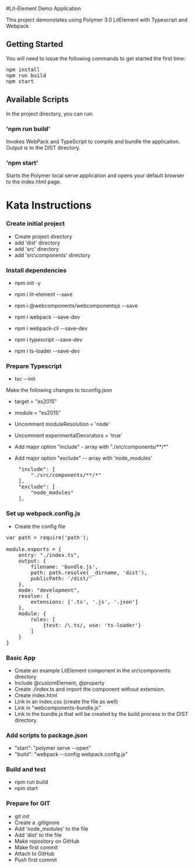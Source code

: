 #Lit-Element Demo Application

This project demonstates using Polymer 3.0 LitElement with Typescript and Webpack

## Getting Started

You will need to issue the following commands to get started the first time:

<pre>
npm install
npm run build
npm start
</pre>

## Available Scripts

In the project directory, you can run:

### 'npm run build'

Invokes WebPack and TypeScript to compile and bundle the application.  Output is to the DIST directory.

### 'npm start'

Starts the Polymer local serve application and opens your default browser to the index.html page.

# Kata Instructions

### Create initial project

* Create project directory
* add 'dist' directory
* add 'src' directory
* add 'src\components' directory

### Install dependencies

* npm init -y
* npm i lit-element --save
* npm i @webcomponents/webcomponentsjs --save

* npm i webpack --save-dev
* npm i webpack-cli --save-dev
* npm i typescript --save-dev
* npm i ts-loader --save-dev

### Prepare Typescript

* tsc --init

Make the following changes to tsconfig.json

* target = "es2015"
* module = "es2015"
* Uncomment moduleResolution = 'node'
* Uncomment experimentalDecorators = 'true'

* Add major option "include" - array with "./src/components/**/*"
* Add major option "exclude" -- array with 'node_modules'

<pre>
    "include": [
        "./src/components/**/*"
    ],
    "exclude": [
        "node_modules"
    ],
</pre>

### Set up webpack.config.js

* Create the config file

<pre>
var path = require('path');

module.exports = {
    entry: "./index.ts",
    output: {
        filename: 'bundle.js',
        path: path.resolve(__dirname, 'dist'),
        publicPath: '/dist/'
    },
    mode: "development",
    resolve: {
        extensions: ['.ts', '.js', '.json']
    },
    module: {
        rules: [
            {test: /\.ts/, use: 'ts-loader'}
        ]
    }
}
</pre>

### Basic App

* Create an example LitElement component in the src\components directory
* Include @customElement, @property
* Create ./index.ts and import the component without extension.
* Create index.html
* Link in an index.css (create the file as well)
* Link in "webcomponents-bundle.js"
* Link in the bundle.js that will be created by the build process in the DIST directory.

### Add scripts to package.json

* "start": "polymer serve --open"
* "build": "webpack --config webpack.config.js"

### Build and test

* npm run build
* npm start

### Prepare for GIT

* git init
* Create a .gitIgnore
* Add 'node_modules' to the file
* Add 'dist' to the file
* Make repository on GitHub
* Make first commit
* Attach to GitHub
* Push first commit
